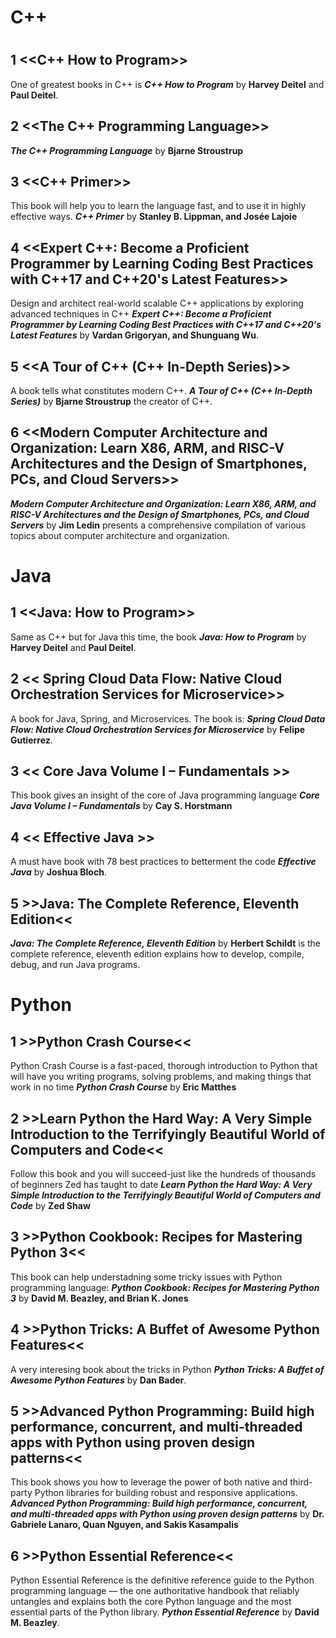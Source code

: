 # C++
# <p align="center">

## 1 <<C++ How to Program>>
One of greatest books in C++ is **_C++ How to Program_** by **Harvey Deitel** and **Paul Deitel**.

## 2 <<The C++ Programming Language>>
**_The C++ Programming Language_** by **Bjarne Stroustrup**

## 3 <<C++ Primer>>
This book will help you to learn the language fast, and to use it in highly effective ways. **_C++ Primer_** by **Stanley B. Lippman, and Josée Lajoie**

## 4 <<Expert C++: Become a Proficient Programmer by Learning Coding Best Practices with C++17 and C++20's Latest Features>>

Design and architect real-world scalable C++ applications by exploring advanced techniques in C++ **_Expert C++: Become a Proficient Programmer by Learning Coding Best Practices with C++17 and C++20's Latest Features_** by **Vardan Grigoryan, and Shunguang Wu**.

## 5 <<A Tour of C++ (C++ In-Depth Series)>>

A book tells what constitutes modern C++. **_A Tour of C++ (C++ In-Depth Series)_** by **Bjarne Stroustrup** the creator of C++.

## 6 <<Modern Computer Architecture and Organization: Learn X86, ARM, and RISC-V Architectures and the Design of Smartphones, PCs, and Cloud Servers>>

**_Modern Computer Architecture and Organization: Learn X86, ARM, and RISC-V Architectures and the Design of Smartphones, PCs, and Cloud Servers_** by **Jim Ledin** presents a comprehensive compilation of various topics about computer architecture and organization.

# Java
## 1 <<Java: How to Program>>
Same as C++ but for Java this time, the book **_Java: How to Program_** by **Harvey Deitel** and **Paul Deitel**.

## 2 << Spring Cloud Data Flow: Native Cloud Orchestration Services for Microservice>>
A book for Java, Spring, and Microservices. The book is: **_Spring Cloud Data Flow: Native Cloud Orchestration Services for Microservice_** by **Felipe Gutierrez**.

## 3 << Core Java Volume I – Fundamentals >>

This book gives an insight of the core of Java programming language **_Core Java Volume I – Fundamentals_** by **Cay S. Horstmann**

## 4 << Effective Java >>
A must have book with 78 best practices to betterment the code **_Effective Java_** by **Joshua Bloch**.

## 5 >>Java: The Complete Reference, Eleventh Edition<<
**_Java: The Complete Reference, Eleventh Edition_** by **Herbert Schildt** is the complete reference, eleventh edition explains how to develop, compile, debug, and run Java programs.


# Python 

## 1 >>Python Crash Course<<
Python Crash Course is a fast-paced, thorough introduction to Python that will have you writing programs, solving problems, and making things that work in no time **_Python Crash Course_** by **Eric Matthes**

## 2 >>Learn Python the Hard Way: A Very Simple Introduction to the Terrifyingly Beautiful World of Computers and Code<<

Follow this book and you will succeed-just like the hundreds of thousands of beginners Zed has taught to date **_Learn Python the Hard Way: A Very Simple Introduction to the Terrifyingly Beautiful World of Computers and Code_** by **Zed Shaw**

## 3 >>Python Cookbook: Recipes for Mastering Python 3<<
This book can help understadning some tricky issues with Python programming language: **_Python Cookbook: Recipes for Mastering Python 3_** by **David M. Beazley, and Brian K. Jones**

## 4 >>Python Tricks: A Buffet of Awesome Python Features<<
A very interesing book about the tricks in Python **_Python Tricks: A Buffet of Awesome Python Features_** by **Dan Bader**.

## 5 >>Advanced Python Programming: Build high performance, concurrent, and multi-threaded apps with Python using proven design patterns<<
This book shows you how to leverage the power of both native and third-party Python libraries for building robust and responsive applications. **_Advanced Python Programming: Build high performance, concurrent, and multi-threaded apps with Python using proven design patterns_** by **Dr. Gabriele Lanaro, Quan Nguyen, and Sakis Kasampalis**



## 6 >>Python Essential Reference<<
 Python Essential Reference is the definitive reference guide to the Python programming language — the one authoritative handbook that reliably untangles and explains both the core Python language and the most essential parts of the Python library. **_Python Essential Reference_** by **David M. Beazley**.
